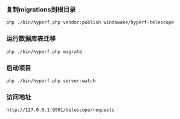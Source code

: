 

### 复制migrations到根目录
`php ./bin/hyperf.php vendor:publish windawake/hyperf-telescope`

### 运行数据库表迁移
`php ./bin/hyperf.php migrate`

### 启动项目
`php ./bin/hyperf.php server:watch`

### 访问地址
`http://127.0.0.1:9501/telescope/requests`